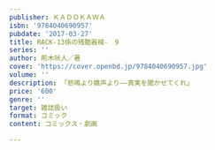 ```yaml
---
publisher: ＫＡＤＯＫＡＷＡ
isbn: '9784040690957'
pubdate: '2017-03-27'
title: RACK‐13係の残酷器械‐　9
series: ''
author: 荊木吠人／著
cover: 'https://cover.openbd.jp/9784040690957.jpg'
volume: ''
description: 「悲鳴より嬌声より――真実を聞かせてくれ」
price: '600'
genre: ''
target: 雑誌扱い
format: コミック
content: コミックス・劇画

---
```

